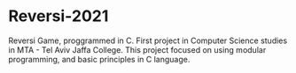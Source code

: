 # Reversi-2021
Reversi Game, proggrammed in C.
First project in Computer Science studies in MTA - Tel Aviv Jaffa College.
This project focused on using modular programming, and basic principles in C language.
